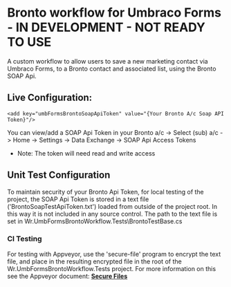 # Bronto workflow for Umbraco Forms - IN DEVELOPMENT - NOT READY TO USE
A custom workflow to allow users to save a new marketing contact via Umbraco Forms, to a Bronto contact and associated list, using the Bronto SOAP Api.

## Live Configuration:

```
<add key="umbFormsBrontoSoapApiToken" value="{Your Bronto A/c Soap API Token}"/>
```

You can view/add a SOAP Api Token in your Bronto a/c -> Select (sub) a/c -> Home -> Settings -> Data Exchange -> SOAP Api Access Tokens
 - Note: The token will need read and write access


## Unit Test Configuration

To maintain security of your Bronto Api Token, for local testing of the project, the SOAP Api Token is stored in a text file ('BrontoSoapTestApiToken.txt') loaded from outside of the project root. In this way it is not included in any source control. The path to the text file is set in Wr.UmbFormsBrontoWorkflow.Tests\BrontoTestBase.cs

### CI Testing
For testing with Appveyor, use the 'secure-file' program to encrypt the text file, and place in the resulting encrypted file in the root of the Wr.UmbFormsBrontoWorkflow.Tests project.
For more information on this see the Appveyor document: [**Secure Files**](https://www.appveyor.com/docs/how-to/secure-files/)